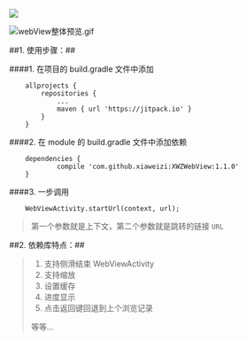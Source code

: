 [![](https://jitpack.io/v/xiaweizi/XWZWebView.svg)](https://jitpack.io/#xiaweizi/XWZWebView)

![webView整体预览.gif](http://upload-images.jianshu.io/upload_images/4043475-3e6e823547b6c003.gif?imageMogr2/auto-orient/strip)

##1. 使用步骤：##

####1. 在项目的 build.gradle 文件中添加

		allprojects {
			repositories {
				...
				maven { url 'https://jitpack.io' }
			}
		}

####2. 在 module 的 build.gradle 文件中添加依赖

		dependencies {
		        compile 'com.github.xiaweizi:XWZWebView:1.1.0'
		}

####3. 一步调用

		WebViewActivity.startUrl(context, url);
> 第一个参数就是上下文，第二个参数就是跳转的链接 `URL`

##2. 依赖库特点：##

>1. 支持侧滑结束 WebViewActivity
>2. 支持缩放
>3. 设置缓存
>4. 进度显示
>5. 点击返回键回退到上个浏览记录
>
>等等...